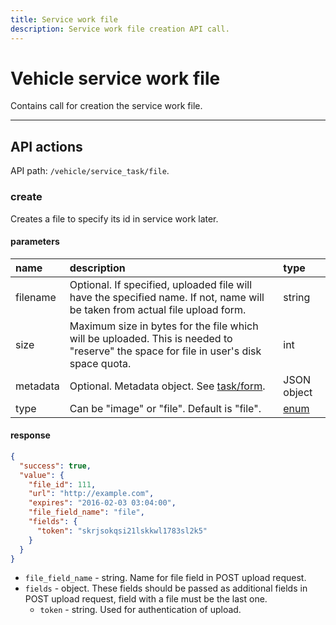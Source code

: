 ```yaml
---
title: Service work file
description: Service work file creation API call.
---
```


# Vehicle service work file

Contains call for creation the service work file.

***

## API actions

API path: `/vehicle/service_task/file`.

### create

Creates a file to specify its id in service work later.

#### parameters

| name | description | type |
| :------ | :------ | :----- |
| filename | Optional. If specified, uploaded file will have the specified name. If not, name will be taken from actual file upload form. | string |
| size | Maximum size in bytes for the file which will be uploaded. This is needed to "reserve" the space for file in user's disk space quota. | int |
| metadata | Optional. Metadata object. See [task/form](../../../field_service/task/form/index.md#read). | JSON object |
| type | Can be "image" or "file". Default is "file". | [enum](../../../../getting-started.md#data-types) |

#### response

```json
{
  "success": true,
  "value": {
    "file_id": 111, 
    "url": "http://example.com",
    "expires": "2016-02-03 03:04:00",
    "file_field_name": "file",
    "fields": {
      "token": "skrjsokqsi21lskkwl1783sl2k5"
    }
  }
}
```

* `file_field_name` - string. Name for file field in POST upload request.
* `fields` - object. These fields should be passed as additional fields in POST upload request, field with a file must be the last one.
    * `token` - string. Used for authentication of upload.
